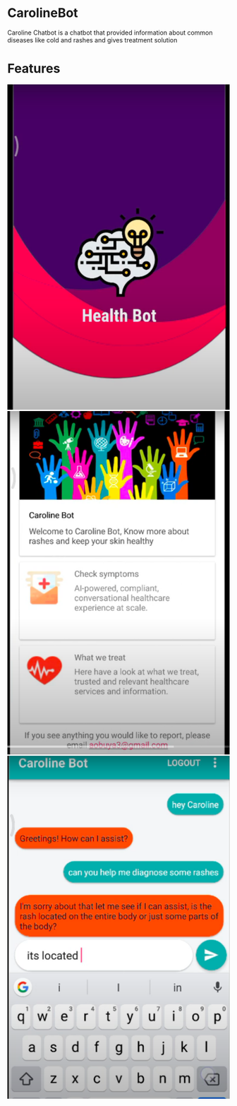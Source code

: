 # CarolineBot
Caroline Chatbot is a chatbot that provided information about common diseases like cold and rashes and gives treatment solution

# Features
![](screen.png)
![](home.png)
![](chat.png)


